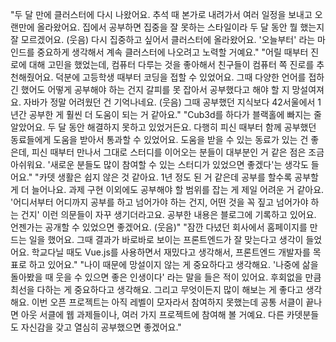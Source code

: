 "두 달 만에 클러스터에 다시 나왔어요. 추석 때 본가로 내려가서 여러 일정을 보내고 오랜만에 올라왔어요. 집에서 공부하면 집중을 잘 못하는 스타일이라 두 달 동안 뭘 했는지 잘 모르겠어요. (웃음) 다시 집중하고 싶어서 클러스터에 올라왔어요. '오늘부터' 라는 마인드를 중요하게 생각해서 계속 클러스터에 나오려고 노력할 거예요."
"어릴 때부터 진로에 대해 고민을 했었는데, 컴퓨터 다루는 것을 좋아해서 친구들이 컴퓨터 쪽 진로를 추천해줬어요. 덕분에 고등학생 때부터 코딩을 접할 수 있었어요. 그때 다양한 언어를 접하긴 했어도 어떻게 공부해야 하는 건지 갈피를 못 잡아서 공부했다고 해야 할 지 망설여져요. 자바가 정말 어려웠던 건 기억나네요. (웃음) 그때 공부했던 지식보다 42서울에서 1년간 공부한 게 훨씬 더 도움이 되는 거 같아요."
"Cub3d를 하다가 블랙홀에 빠지는 줄 알았어요. 두 달 동안 해결하지 못하고 있었거든요. 다행히 피신 때부터 함께 공부했던 동료들에게 도움을 받아서 통과할 수 있었어요. 도움을 받을 수 있는 동료가 있는 건 좋은데, 피신 때부터 만나서 그대로 스터디를 이어오는 분들이 대부분인 거 같은 점은 조금 아쉬워요. '새로운 분들도 많이 참여할 수 있는 스터디가 있었으면 좋겠다'는 생각도 들어요."
"카뎃 생활은 쉽지 않은 것 같아요. 1년 정도 된 거 같은데 공부를 할수록 공부할 게 더 늘어나요. 과제 구현 이외에도 공부해야 할 범위를 잡는 게 제일 어려운 거 같아요. '어디서부터 어디까지 공부를 하고 넘어가야 하는 건지, 어떤 것을 꼭 짚고 넘어가야 하는 건지' 이런 의문들이 자꾸 생기더라고요. 공부한 내용은 블로그에 기록하고 있어요. 언젠가는 공개할 수 있었으면 좋겠어요. (웃음)"
"잠깐 다녔던 회사에서 홈페이지를 만드는 일을 했어요. 그때 결과가 바로바로 보이는 프론트엔드가 잘 맞는다고 생각이 들었어요. 학교다닐 때도 Vue.js를 사용하면서 재밌다고 생각해서, 프론트엔드 개발자를 목표로 하고 있어요."
"나이 때문에 망설이지 않는 게 중요하다고 생각해요. '나중에 삶을 돌아봤을 때 웃을 수 있으면 좋은 인생이다' 라는 말을 들은 적이 있어요. 후회없을 만큼 최선을 다하는 게 중요하다고 생각해요. 그리고 무엇이든지 많이 해보는 게 좋다고 생각해요. 이번 오픈 프로젝트는 아직 레벨이 모자라서 참여하지 못했는데 공통 서클이 끝나면 아웃 서클에 웹 과제들이나, 여러 가지 프로젝트에 참여해 볼 거예요. 다른 카뎃분들도 자신감을 갖고 열심히 공부했으면 좋겠어요."
